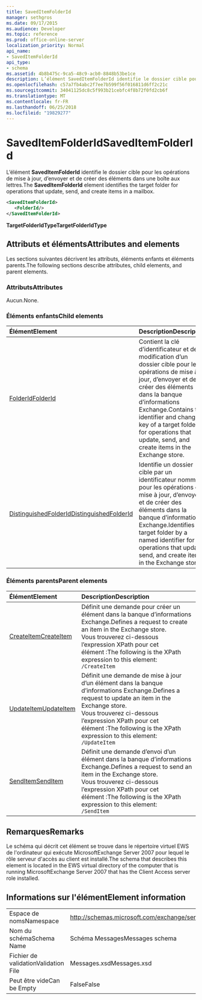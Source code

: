 ```yaml
---
title: SavedItemFolderId
manager: sethgros
ms.date: 09/17/2015
ms.audience: Developer
ms.topic: reference
ms.prod: office-online-server
localization_priority: Normal
api_name:
- SavedItemFolderId
api_type:
- schema
ms.assetid: 4b8b475c-9ca5-48c9-acb0-8848b53be1ce
description: L’élément SavedItemFolderId identifie le dossier cible pour les opérations de mise à jour, d’envoyer et de créer des éléments dans une boîte aux lettres.
ms.openlocfilehash: c57a7fb4abc2f7ee7b599f56f016811d6ff2c21c
ms.sourcegitcommit: 34041125dc8c5f993b21cebfc4f8b72f0fd2cb6f
ms.translationtype: MT
ms.contentlocale: fr-FR
ms.lasthandoff: 06/25/2018
ms.locfileid: "19829277"
---
```

# <a name="saveditemfolderid"></a><span data-ttu-id="07c86-103">SavedItemFolderId</span><span class="sxs-lookup"><span data-stu-id="07c86-103">SavedItemFolderId</span></span>

<span data-ttu-id="07c86-104">L’élément **SavedItemFolderId** identifie le dossier cible pour les opérations de mise à jour, d’envoyer et de créer des éléments dans une boîte aux lettres.</span><span class="sxs-lookup"><span data-stu-id="07c86-104">The **SavedItemFolderId** element identifies the target folder for operations that update, send, and create items in a mailbox.</span></span> 
  
```xml
<SavedItemFolderId>
   <FolderId/>
</SavedItemFolderId>
```

 <span data-ttu-id="07c86-105">**TargetFolderIdType**</span><span class="sxs-lookup"><span data-stu-id="07c86-105">**TargetFolderIdType**</span></span>
## <a name="attributes-and-elements"></a><span data-ttu-id="07c86-106">Attributs et éléments</span><span class="sxs-lookup"><span data-stu-id="07c86-106">Attributes and elements</span></span>

<span data-ttu-id="07c86-107">Les sections suivantes décrivent les attributs, éléments enfants et éléments parents.</span><span class="sxs-lookup"><span data-stu-id="07c86-107">The following sections describe attributes, child elements, and parent elements.</span></span>
  
### <a name="attributes"></a><span data-ttu-id="07c86-108">Attributs</span><span class="sxs-lookup"><span data-stu-id="07c86-108">Attributes</span></span>

<span data-ttu-id="07c86-109">Aucun.</span><span class="sxs-lookup"><span data-stu-id="07c86-109">None.</span></span>
  
### <a name="child-elements"></a><span data-ttu-id="07c86-110">Éléments enfants</span><span class="sxs-lookup"><span data-stu-id="07c86-110">Child elements</span></span>

|<span data-ttu-id="07c86-111">**Élément**</span><span class="sxs-lookup"><span data-stu-id="07c86-111">**Element**</span></span>|<span data-ttu-id="07c86-112">**Description**</span><span class="sxs-lookup"><span data-stu-id="07c86-112">**Description**</span></span>|
|:-----|:-----|
|[<span data-ttu-id="07c86-113">FolderId</span><span class="sxs-lookup"><span data-stu-id="07c86-113">FolderId</span></span>](folderid.md) <br/> |<span data-ttu-id="07c86-114">Contient la clé d’identificateur et de modification d’un dossier cible pour les opérations de mise à jour, d’envoyer et de créer des éléments dans la banque d’informations Exchange.</span><span class="sxs-lookup"><span data-stu-id="07c86-114">Contains the identifier and change key of a target folder for operations that update, send, and create items in the Exchange store.</span></span>  <br/> |
|[<span data-ttu-id="07c86-115">DistinguishedFolderId</span><span class="sxs-lookup"><span data-stu-id="07c86-115">DistinguishedFolderId</span></span>](distinguishedfolderid.md) <br/> |<span data-ttu-id="07c86-116">Identifie un dossier cible par un identificateur nommé pour les opérations de mise à jour, d’envoyer et de créer des éléments dans la banque d’informations Exchange.</span><span class="sxs-lookup"><span data-stu-id="07c86-116">Identifies a target folder by a named identifier for operations that update, send, and create items in the Exchange store.</span></span>  <br/> |
   
### <a name="parent-elements"></a><span data-ttu-id="07c86-117">Éléments parents</span><span class="sxs-lookup"><span data-stu-id="07c86-117">Parent elements</span></span>

|<span data-ttu-id="07c86-118">**Élément**</span><span class="sxs-lookup"><span data-stu-id="07c86-118">**Element**</span></span>|<span data-ttu-id="07c86-119">**Description**</span><span class="sxs-lookup"><span data-stu-id="07c86-119">**Description**</span></span>|
|:-----|:-----|
|[<span data-ttu-id="07c86-120">CreateItem</span><span class="sxs-lookup"><span data-stu-id="07c86-120">CreateItem</span></span>](createitem.md) <br/> |<span data-ttu-id="07c86-121">Définit une demande pour créer un élément dans la banque d’informations Exchange.</span><span class="sxs-lookup"><span data-stu-id="07c86-121">Defines a request to create an item in the Exchange store.</span></span>  <br/> <span data-ttu-id="07c86-122">Vous trouverez ci-dessous l’expression XPath pour cet élément :</span><span class="sxs-lookup"><span data-stu-id="07c86-122">The following is the XPath expression to this element:</span></span>  <br/>  `/CreateItem` <br/> |
|[<span data-ttu-id="07c86-123">UpdateItem</span><span class="sxs-lookup"><span data-stu-id="07c86-123">UpdateItem</span></span>](updateitem.md) <br/> |<span data-ttu-id="07c86-124">Définit une demande de mise à jour d’un élément dans la banque d’informations Exchange.</span><span class="sxs-lookup"><span data-stu-id="07c86-124">Defines a request to update an item in the Exchange store.</span></span>  <br/> <span data-ttu-id="07c86-125">Vous trouverez ci-dessous l’expression XPath pour cet élément :</span><span class="sxs-lookup"><span data-stu-id="07c86-125">The following is the XPath expression to this element:</span></span>  <br/>  `/UpdateItem` <br/> |
|[<span data-ttu-id="07c86-126">SendItem</span><span class="sxs-lookup"><span data-stu-id="07c86-126">SendItem</span></span>](senditem.md) <br/> |<span data-ttu-id="07c86-127">Définit une demande d’envoi d’un élément dans la banque d’informations Exchange.</span><span class="sxs-lookup"><span data-stu-id="07c86-127">Defines a request to send an item in the Exchange store.</span></span>  <br/> <span data-ttu-id="07c86-128">Vous trouverez ci-dessous l’expression XPath pour cet élément :</span><span class="sxs-lookup"><span data-stu-id="07c86-128">The following is the XPath expression to this element:</span></span>  <br/>  `/SendItem` <br/> |
   
## <a name="remarks"></a><span data-ttu-id="07c86-129">Remarques</span><span class="sxs-lookup"><span data-stu-id="07c86-129">Remarks</span></span>

<span data-ttu-id="07c86-130">Le schéma qui décrit cet élément se trouve dans le répertoire virtuel EWS de l'ordinateur qui exécute MicrosoftExchange Server 2007 pour lequel le rôle serveur d'accès au client est installé.</span><span class="sxs-lookup"><span data-stu-id="07c86-130">The schema that describes this element is located in the EWS virtual directory of the computer that is running MicrosoftExchange Server 2007 that has the Client Access server role installed.</span></span>
  
## <a name="element-information"></a><span data-ttu-id="07c86-131">Informations sur l'élément</span><span class="sxs-lookup"><span data-stu-id="07c86-131">Element information</span></span>

|||
|:-----|:-----|
|<span data-ttu-id="07c86-132">Espace de noms</span><span class="sxs-lookup"><span data-stu-id="07c86-132">Namespace</span></span>  <br/> |http://schemas.microsoft.com/exchange/services/2006/messages  <br/> |
|<span data-ttu-id="07c86-133">Nom du schéma</span><span class="sxs-lookup"><span data-stu-id="07c86-133">Schema Name</span></span>  <br/> |<span data-ttu-id="07c86-134">Schéma Messages</span><span class="sxs-lookup"><span data-stu-id="07c86-134">Messages schema</span></span>  <br/> |
|<span data-ttu-id="07c86-135">Fichier de validation</span><span class="sxs-lookup"><span data-stu-id="07c86-135">Validation File</span></span>  <br/> |<span data-ttu-id="07c86-136">Messages.xsd</span><span class="sxs-lookup"><span data-stu-id="07c86-136">Messages.xsd</span></span>  <br/> |
|<span data-ttu-id="07c86-137">Peut être vide</span><span class="sxs-lookup"><span data-stu-id="07c86-137">Can be Empty</span></span>  <br/> |<span data-ttu-id="07c86-138">False</span><span class="sxs-lookup"><span data-stu-id="07c86-138">False</span></span>  <br/> |
   

